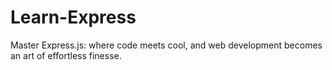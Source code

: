 # Learn-Express
Master Express.js: where code meets cool, and web development becomes an art of effortless finesse.
